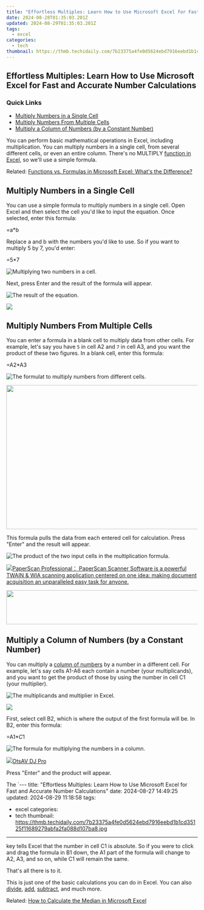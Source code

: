 ```yaml
---
title: "Effortless Multiples: Learn How to Use Microsoft Excel for Fast and Accurate Number Calculations"
date: 2024-08-28T01:35:03.201Z
updated: 2024-08-29T01:35:03.201Z
tags:
  - excel
categories:
  - tech
thumbnail: https://thmb.techidaily.com/7b23375a4fe0d5624ebd7916eebd1b1cd35125f11689279abfa2fa088d107ba8.jpg
---
```


## Effortless Multiples: Learn How to Use Microsoft Excel for Fast and Accurate Number Calculations

### Quick Links

* [Multiply Numbers in a Single Cell](https://android-transfer.techidaily.com/how-to-transfer-data-from-vivo-x90s-to-any-ios-devices-drfone-by-drfone-transfer-from-android-transfer-from-android/)
* [Multiply Numbers From Multiple Cells](https://bypass-frp.techidaily.com/in-2024-easy-guide-how-to-bypass-poco-m6-5g-frp-android-10111213-by-drfone-android/)
* [Multiply a Column of Numbers (by a Constant Number)](https://www.howtogeek.com/786170/how-to-multiply-numbers-in-microsoft-excel/#multiply-a-column-of-numbers-by-a-constant-number)

 You can perform basic mathematical operations in Excel, including multiplication. You can multiply numbers in a single cell, from several different cells, or even an entire column. There's no MULTIPLY [function in Excel](https://games-able.techidaily.com/is-premium-play-on-demand-worth-it/), so we'll use a simple formula.

Related: [Functions vs. Formulas in Microsoft Excel: What's the Difference?](https://games-able.techidaily.com/is-premium-play-on-demand-worth-it/) 

##  Multiply Numbers in a Single Cell

 You can use a simple formula to multiply numbers in a single cell. Open Excel and then select the cell you'd like to input the equation. Once selected, enter this formula:

=a*b

 Replace a and b with the numbers you'd like to use. So if you want to multiply 5 by 7, you'd enter:

=5*7

![Multiplying two numbers in a cell.](https://static1.howtogeekimages.com/wordpress/wp-content/uploads/2022/02/Multiplying-two-numbers-in-a-cell..png) 

 Next, press Enter and the result of the formula will appear.

![The result of the equation.](https://static1.howtogeekimages.com/wordpress/wp-content/uploads/2022/02/The-result-of-the-equation..png) 

<!-- affiliate ads begin -->
<a href="https://secure.2checkout.com/order/checkout.php?PRODS=4620778&QTY=1&AFFILIATE=108875&CART=1"><img src="https://secure.avangate.com/images/merchant/07dd4d5a72f5740ef0f035f201951476/300__250banner.jpg" border="0"></a>
<!-- affiliate ads end -->
##  Multiply Numbers From Multiple Cells

 You can enter a formula in a blank cell to multiply data from other cells. For example, let's say you have `5` in cell A2 and `7` in cell A3, and you want the product of these two figures. In a blank cell, enter this formula:

=A2*A3

![The formulat to multiply numbers from different cells.](https://static1.howtogeekimages.com/wordpress/wp-content/uploads/2022/02/The-formulat-to-multiply-numbers-from-different-cells..png) 

<!-- affiliate ads begin -->
<a href="https://twopages.pxf.io/c/5597632/2016067/18544" target="_top" id="2016067"><img src="//a.impactradius-go.com/display-ad/18544-2016067" border="0" alt="" width="1020" height="380"/></a><img height="0" width="0" src="https://imp.pxf.io/i/5597632/2016067/18544" style="position:absolute;visibility:hidden;" border="0" />
<!-- affiliate ads end -->
 This formula pulls the data from each entered cell for calculation. Press "Enter" and the result will appear.

![The product of the two input cells in the multiplication formula.](https://static1.howtogeekimages.com/wordpress/wp-content/uploads/2022/02/The-product-of-the-two-input-cells-in-the-multiplication-forumula..png) 

<!-- affiliate ads begin -->
<a href="https://secure.2checkout.com/order/checkout.php?PRODS=37540879&QTY=1&AFFILIATE=108875&CART=1"><img src="https://paperscan.orpalis.com/img/content/You_prefer_to_use.png" border="0">PaperScan Professional： PaperScan Scanner Software is a powerful TWAIN & WIA scanning application centered on one idea: making document acquisition an unparalleled easy task for anyone.</a>
<!-- affiliate ads end -->
<!-- affiliate ads begin -->
<a href="https://united.elfm.net/c/5597632/517826/4704" target="_top" id="517826"><img src="//a.impactradius-go.com/display-ad/4704-517826" border="0" alt="" width="728" height="90"/></a><img height="0" width="0" src="https://united.elfm.net/i/5597632/517826/4704" style="position:absolute;visibility:hidden;" border="0" />
<!-- affiliate ads end -->
##  Multiply a Column of Numbers (by a Constant Number)

 You can multiply a [column of numbers](https://tiktok-clips.techidaily.com/2024-approved-speeding-up-tiktok-videos-made-simple/) by a number in a different cell. For example, let's say cells A1-A6 each contain a number (your multiplicands), and you want to get the product of those by using the number in cell C1 (your multiplier).

![The multiplicands and multiplier in Excel.](https://static1.howtogeekimages.com/wordpress/wp-content/uploads/2022/02/The-multiplicands-and-multiplier-in-Excel..png) 

<!-- affiliate ads begin -->
<a href="https://store.iobit.com/order/checkout.php?PRODS=1468905&QTY=1&AFFILIATE=108875&CART=1"><img src="https://secure.avangate.com/images/merchant/184260348236f9554fe9375772ff966e/ascscan_728x90.png" border="0"></a>
<!-- affiliate ads end -->
 First, select cell B2, which is where the output of the first formula will be. In B2, enter this formula:

=A1*$C$1

![The formula for multiplying the numbers in a column.](https://static1.howtogeekimages.com/wordpress/wp-content/uploads/2022/02/The-formula-for-multiplying-the-numbers-in-a-column.-1.png) 

<!-- affiliate ads begin -->
<a href="https://otszone.ots7.com/order/checkout.php?PRODS=4713321&QTY=1&AFFILIATE=108875&CART=1"><img src="https://green.ots7.com/screenshots/OtsAV/OtsAVDJ1.90-300x188.jpg" border="0">OtsAV DJ Pro</a>
<!-- affiliate ads end -->
 Press "Enter" and the product will appear.

 The `---
title: "Effortless Multiples: Learn How to Use Microsoft Excel for Fast and Accurate Number Calculations"
date: 2024-08-27 14:49:25
updated: 2024-08-29 11:18:58
tags:
  - excel
categories:
  - tech
thumbnail: https://thmb.techidaily.com/7b23375a4fe0d5624ebd7916eebd1b1cd35125f11689279abfa2fa088d107ba8.jpg
---

 key tells Excel that the number in cell C1 is absolute. So if you were to click and drag the formula in B1 down, the A1 part of the formula will change to A2, A3, and so on, while C1 will remain the same.

 That's all there is to it.

 This is just one of the basic calculations you can do in Excel. You can also [divide](https://facebook-video-share.techidaily.com/new-in-2024-breaking-through-youtubes-walls-using-advanced-creator-studio-skills/), [add](https://instagram-clips.techidaily.com/updated-2024-approved-unveiling-instagrams-policies-a-musicians-legal-primer/), [subtract](https://ios-unlock.techidaily.com/how-to-remove-flashlight-from-apple-iphone-12-mini-lock-screen-by-drfone-ios/), and much more.

Related: [How to Calculate the Median in Microsoft Excel](https://some-techniques.techidaily.com/in-2024-from-novice-to-expert-the-complete-powerdirector-journey/)

<ins class="adsbygoogle"
     style="display:block"
     data-ad-format="autorelaxed"
     data-ad-client="ca-pub-7571918770474297"
     data-ad-slot="1223367746"></ins>



<ins class="adsbygoogle"
     style="display:block"
     data-ad-client="ca-pub-7571918770474297"
     data-ad-slot="8358498916"
     data-ad-format="auto"
     data-full-width-responsive="true"></ins>



